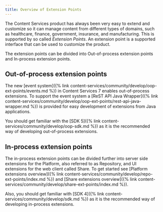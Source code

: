 ```yaml
---
title: Overview of Extension Points
---
```


The Content Services product has always been very easy to extend and customize so it can manage content from
different types of domains, such as healthcare, finance, government, insurance, and manufacturing. This is supported by
so called *Extension Points*. An extension point is a supported interface that can be used to customize the product.

The extension points can be divided into Out-of-process extension points and In-process extension points.

## Out-of-process extension points
The new [event system]({% link content-services/community/develop/oop-ext-points/events.md %}) in Content Services 7 enables
out-of-process extensions. To support the event system a [ReST API Java Wrapper]({% link content-services/community/develop/oop-ext-points/rest-api-java-wrapper.md %})
is provided for easy development of extensions from Java applications.

You should get familiar with the [SDK 5]({% link content-services/community/develop/oop-sdk.md %}) as it is
the recommended way of developing out-of-process extensions.

## In-process extension points
The in-process extension points can be divided further into server side extensions for the Platform, also referred to as
Repository, and UI extensions for the web client called Share. To get started see [Platform extensions overview]({% link content-services/community/develop/repo-ext-points/index.md %})
and [Share extensions overview]({% link content-services/community/develop/share-ext-points/index.md %}).

Also, you should get familiar with [SDK 4]({% link content-services/community/develop/sdk.md %}) as it is
the recommended way of developing in-process extensions.

